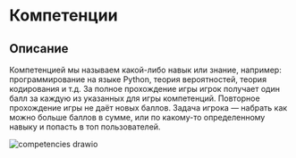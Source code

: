 # Компетенции

## Описание

Компетенцией мы называем какой-либо навык или знание, например: программирование на языке Python, теория вероятностей, теория кодирования и т.д. 
За полное прохождение игры игрок получает один балл за каждую из указанных для игры компетенций.
Повторное прохождение игры не даёт новых баллов.
Задача игрока — набрать как можно больше баллов в сумме, или по какому-то определенному навыку и попасть в топ пользователей.

![competencies drawio](https://user-images.githubusercontent.com/22858278/141797584-dd0fb835-5ba8-4068-b638-47138fd9807f.png)
